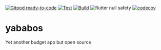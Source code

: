 [![Gitpod ready-to-code](https://img.shields.io/badge/Gitpod-ready--to--code-blue?logo=gitpod)](https://gitpod.io/#https://github.com/M-y/yababos)
[![Test](https://github.com/M-y/yababos/actions/workflows/test.yml/badge.svg)](https://github.com/M-y/yababos/actions/workflows/test.yml)
[![Build](https://github.com/M-y/yababos/actions/workflows/build.yml/badge.svg)](https://github.com/M-y/yababos/actions/workflows/build.yml)
![flutter null safety](https://img.shields.io/badge/null-safety-informational?logo=flutter)
[![codecov](https://codecov.io/gh/M-y/yababos/branch/dev/graph/badge.svg?token=921CJRL62O)](https://codecov.io/gh/M-y/yababos)

# yababos
Yet another budget app but open source
